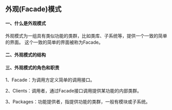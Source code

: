 ## 外观(Facade)模式

#### 一、什么是外观模式

外观模式为一组具有类似功能的类群，比如类库、子系统等，提供一个一致的简单的界面。
这个一致的简单的界面被称为Facade。

#### 二、外观模式的结构

#### 三、外观模式的角色和职责

1、Facade：为调用方定义简单的调用接口。

2、Clients：调用者，通过Facade接口调用提供某功能的内部类群。

3、Packages：功能提供者，指提供功能的类群，一般有模块或子系统。
